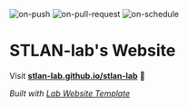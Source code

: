 
  ![on-push](../../actions/workflows/on-push.yaml/badge.svg)
  ![on-pull-request](../../actions/workflows/on-pull-request.yaml/badge.svg)
  ![on-schedule](../../actions/workflows/on-schedule.yaml/badge.svg)

  # STLAN-lab's Website

  Visit **[stlan-lab.github.io/stlan-lab](https://stlan-lab.github.io/stlan-lab)** 🚀

  _Built with [Lab Website Template](https://greene-lab.gitbook.io/lab-website-template-docs)_
